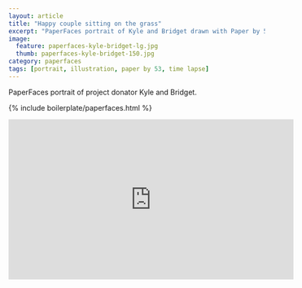 ```yaml
---
layout: article
title: "Happy couple sitting on the grass"
excerpt: "PaperFaces portrait of Kyle and Bridget drawn with Paper by 53 on an iPad."
image: 
  feature: paperfaces-kyle-bridget-lg.jpg
  thumb: paperfaces-kyle-bridget-150.jpg
category: paperfaces
tags: [portrait, illustration, paper by 53, time lapse]
---
```


PaperFaces portrait of project donator Kyle and Bridget.

{% include boilerplate/paperfaces.html %}

<iframe width="560" height="315" src="http://www.youtube.com/embed/wWHJPy9FIhA" frameborder="0"> </iframe>
